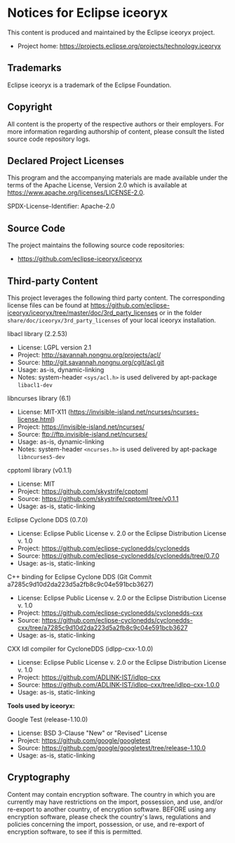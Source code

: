 # Notices for Eclipse iceoryx

This content is produced and maintained by the Eclipse iceoryx project.

* Project home: https://projects.eclipse.org/projects/technology.iceoryx

## Trademarks

 Eclipse iceoryx is a trademark of the Eclipse Foundation.

## Copyright

All content is the property of the respective authors or their employers. For
more information regarding authorship of content, please consult the listed
source code repository logs.

## Declared Project Licenses

This program and the accompanying materials are made available under the terms
of the Apache License, Version 2.0 which is available at
https://www.apache.org/licenses/LICENSE-2.0.

SPDX-License-Identifier: Apache-2.0

## Source Code

The project maintains the following source code repositories:

* https://github.com/eclipse-iceoryx/iceoryx

## Third-party Content

This project leverages the following third party content.
The corresponding license files can be found at https://github.com/eclipse-iceoryx/iceoryx/tree/master/doc/3rd_party_licenses or in the folder `share/doc/iceoryx/3rd_party_licenses` of your local iceoryx installation.

libacl library (2.2.53) 
 * License: LGPL version 2.1
 * Project: http://savannah.nongnu.org/projects/acl/
 * Source: http://git.savannah.nongnu.org/cgit/acl.git
 * Usage: as-is, dynamic-linking
 * Notes: system-header `<sys/acl.h>` is used delivered by apt-package `libacl1-dev`

libncurses library (6.1) 
 * License: MIT-X11 (https://invisible-island.net/ncurses/ncurses-license.html)
 * Project: https://invisible-island.net/ncurses/
 * Source: ftp://ftp.invisible-island.net/ncurses/
 * Usage: as-is, dynamic-linking
 * Notes: system-header `<ncurses.h>` is used delivered by apt-package `libncurses5-dev`

cpptoml library (v0.1.1) 
 * License: MIT
 * Project: https://github.com/skystrife/cpptoml
 * Source: https://github.com/skystrife/cpptoml/tree/v0.1.1
 * Usage: as-is, static-linking

Eclipse Cyclone DDS (0.7.0) 
 * License: Eclipse Public License v. 2.0 or the Eclipse Distribution License v. 1.0
 * Project: https://github.com/eclipse-cyclonedds/cyclonedds
 * Source: https://github.com/eclipse-cyclonedds/cyclonedds/tree/0.7.0
 * Usage: as-is, static-linking

C++ binding for Eclipse Cyclone DDS (Git Commit a7285c9d10d2da223d5a2fb8c9c04e591bcb3627) 
 * License: Eclipse Public License v. 2.0 or the Eclipse Distribution License v. 1.0
 * Project: https://github.com/eclipse-cyclonedds/cyclonedds-cxx
 * Source: https://github.com/eclipse-cyclonedds/cyclonedds-cxx/tree/a7285c9d10d2da223d5a2fb8c9c04e591bcb3627
 * Usage: as-is, static-linking

CXX Idl compiler for CycloneDDS (idlpp-cxx-1.0.0) 
 * License: Eclipse Public License v. 2.0 or the Eclipse Distribution License v. 1.0
 * Project: https://github.com/ADLINK-IST/idlpp-cxx
 * Source: https://github.com/ADLINK-IST/idlpp-cxx/tree/idlpp-cxx-1.0.0
 * Usage: as-is, static-linking

**Tools used by iceoryx:**

Google Test (release-1.10.0) 
 * License: BSD 3-Clause "New" or "Revised" License
 * Project: https://github.com/google/googletest
 * Source: https://github.com/google/googletest/tree/release-1.10.0
 * Usage: as-is, static-linking
## Cryptography

Content may contain encryption software. The country in which you are currently
may have restrictions on the import, possession, and use, and/or re-export to
another country, of encryption software. BEFORE using any encryption software,
please check the country's laws, regulations and policies concerning the import,
possession, or use, and re-export of encryption software, to see if this is
permitted.
